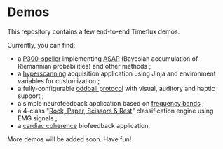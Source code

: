 # Demos

This repository contains a few end-to-end Timeflux demos.

Currently, you can find:
- a [P300-speller](../../tree/main/speller/P300/) implementing [ASAP](https://arxiv.org/abs/2203.07807) (Bayesian accumulation of Riemannian probabilities) and other methods ;
- a [hyperscanning](../../tree/main/hyperscanning/) acquisition application using Jinja and environment variables for customization ;
- a fully-configurable [oddball protocol](../../tree/main/oddball) with visual, auditory and haptic support ;
- a simple neurofeedback application based on [frequency bands](../../tree/main/neurofeedback/bands/) ;
- a 4-class "[Rock, Paper, Scissors & Rest](../../tree/main/roshambo/)" classification engine using EMG signals ;
- a [cardiac coherence](../../tree/main/roshambo/) biofeedback application.

More demos will be added soon.
Have fun!
